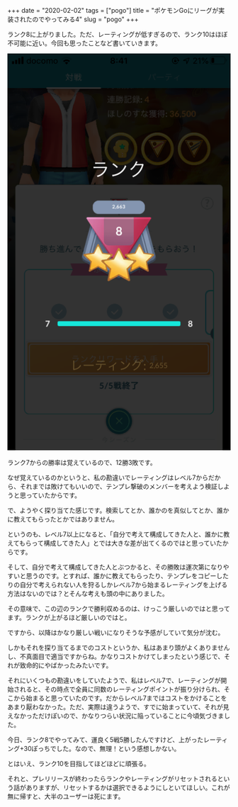 +++
date = "2020-02-02"
tags = ["pogo"]
title = "ポケモンGoにリーグが実装されたのでやってみる4"
slug = "pogo"
+++

ランク8に上がりました。ただ、レーティングが低すぎるので、ランク10はほぼ不可能に近い。今回も思ったことなど書いていきます。

![](https://github.com/syui/mstdn.page/raw/master/img/mastodon/media_attachments/files/000/000/109/small/dcf66d5f87284609.png)

ランク7からの勝率は覚えているので、12勝3敗です。

なぜ覚えているのかというと、私の勘違いでレーティングはレベル7からだから、それまでは敗けてもいいので、テンプレ撃破のメンバーを考えよう検証しようと思っていたからです。

で、ようやく探り当てた感じです。検索してとか、誰かのを真似してとか、誰かに教えてもらったとかではありません。

というのも、レベル7以上になると、「自分で考えて構成してきた人と、誰かに教えてもらって構成してきた人」とでは大きな差が出てくるのではと思っていたからです。

そして、自分で考えて構成してきた人とぶつかると、その勝敗は運次第になりやすいと思うのです。とすれば、誰かに教えてもらったり、テンプレをコピーしたりの自分で考えられない人を狩るしかレベル7から始まるレーティングを上げる方法はないのでは？とそんな考えも頭の中にありました。

その意味で、この辺のランクで勝利収めるのは、けっこう厳しいのではと思ってます。ランクが上がるほど厳しいのではと。

ですから、以降はかなり厳しい戦いになりそうな予感がしていて気分が沈む。

しかもそれを探り当てるまでのコストというか、私はあまり頭がよくありませんし、不真面目で適当ですからね。かなりコストかけてしまったという感じで、それが致命的にやばかったみたいです。

それにいくつもの勘違いをしていたようで、私はレベル7で、レーティングが開始されると、その時点で全員に同数のレーティングポイントが振り分けられ、そこから始まると思っていたのです。だからレベル7まではコストをかけることをあまり厭わなかった。ただ、実際は違うようで、すでに始まっていて、それが見えなかっただけぽいので、かなりつらい状況に陥っていることに今頃気づきました。

今日、ランク8でやってみて、運良く5戦5勝したんですけど、上がったレーティング+30ぽっちでした。なので、無理！という感想しかない。

とはいえ、ランク10を目指してほどほどに頑張る。

それと、プレリリースが終わったらランクやレーティングがリセットされるという話がありますが、リセットするかは選択できるようにしといてほしい。これが無に帰すと、大半のユーザーは死にます。

